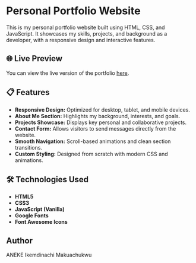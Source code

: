 # Personal Portfolio Website

This is my personal portfolio website built using HTML, CSS, and JavaScript. It showcases my skills, projects, and background as a developer, with a responsive design and interactive features.

## 🌐 Live Preview

You can view the live version of the portfolio [here](https://your-portfolio-link.com).

## 📋 Features

- **Responsive Design:** Optimized for desktop, tablet, and mobile devices.
- **About Me Section:** Highlights my background, interests, and goals.
- **Projects Showcase:** Displays key personal and collaborative projects.
- **Contact Form:** Allows visitors to send messages directly from the website.
- **Smooth Navigation:** Scroll-based animations and clean section transitions.
- **Custom Styling:** Designed from scratch with modern CSS and animations.

## 🛠️ Technologies Used

- **HTML5**
- **CSS3**
- **JavaScript (Vanilla)**
- **Google Fonts**
- **Font Awesome Icons**

## Author
ANEKE Ikemdinachi Makuachukwu
